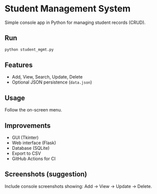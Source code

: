 # Student Management System

Simple console app in Python for managing student records (CRUD).

## Run
```bash
python student_mgmt.py
```

## Features
- Add, View, Search, Update, Delete
- Optional JSON persistence (`data.json`)

## Usage
Follow the on-screen menu.

## Improvements
- GUI (Tkinter)
- Web interface (Flask)
- Database (SQLite)
- Export to CSV
- GitHub Actions for CI

## Screenshots (suggestion)
Include console screenshots showing: Add → View → Update → Delete.

